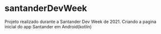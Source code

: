 # santanderDevWeek
 Projeto realizado durante a Santander Dev Week de 2021. Criando a pagina inicial do app Santander em Android(kotlin)
